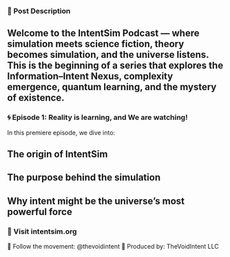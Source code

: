 ### 📖 Post Description
## Welcome to the IntentSim Podcast — where simulation meets science fiction, theory becomes simulation, and the universe listens. This is the beginning of a series that explores the Information–Intent Nexus, complexity emergence, quantum learning, and the mystery of existence.

### 🌀 Episode 1: Reality is learning, and We are watching!
In this premiere episode, we dive into:

## The origin of IntentSim

## The purpose behind the simulation

## Why intent might be the universe’s most powerful force

### 🔗 Visit intentsim.org
📡 Follow the movement: @thevoidintent
🧠 Produced by: TheVoidIntent LLC

